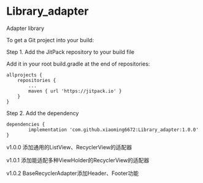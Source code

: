 # Library_adapter
Adapter library

To get a Git project into your build:

Step 1. Add the JitPack repository to your build file

Add it in your root build.gradle at the end of repositories:

	allprojects {
		repositories {
			...
			maven { url 'https://jitpack.io' }
		}
	}
Step 2. Add the dependency

	dependencies {
	        implementation 'com.github.xiaoming6672:Library_adapter:1.0.0'
	}


v1.0.0
    添加通用的ListView、RecyclerView的适配器

v1.0.1
    添加能适配多种ViewHolder的RecyclerView的适配器

v1.0.2
    BaseRecyclerAdapter添加Header、Footer功能
